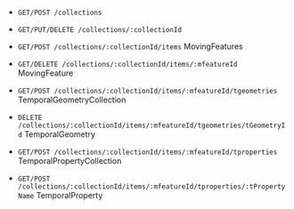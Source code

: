 - `GET/POST /collections`
- `GET/PUT/DELETE /collections/:collectionId`



- `GET/POST /collections/:collectionId/items`  MovingFeatures
- `GET/DELETE /collections/:collectionId/items/:mfeatureId` MovingFeature
- `GET/POST /collections/:collectionId/items/:mfeatureId/tgeometries`  TemporalGeometryCollection
- `DELETE /collections/:collectionId/items/:mfeatureId/tgeometries/tGeometryId` TemporalGeometry
- `GET/POST /collections/:collectionId/items/:mfeatureId/tproperties` TemporalPropertyCollection
- `GET/POST /collections/:collectionId/items/:mfeatureId/tproperties/:tPropertyName` TemporalProperty

  
